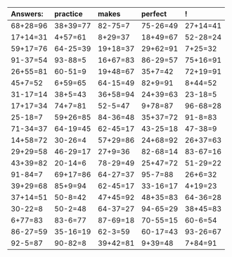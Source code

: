| Answers: | practice | makes | perfect | ! |
| :--- | :--- | :--- | :--- | :--- |
| 68+28=96 | 38+39=77 | 82-75=7 | 75-26=49 | 27+14=41 | 
| 17+14=31 | 4+57=61 | 8+29=37 | 18+49=67 | 52-28=24 | 
| 59+17=76 | 64-25=39 | 19+18=37 | 29+62=91 | 7+25=32 | 
| 91-37=54 | 93-88=5 | 16+67=83 | 86-29=57 | 75+16=91 | 
| 26+55=81 | 60-51=9 | 19+48=67 | 35+7=42 | 72+19=91 | 
| 45+7=52 | 6+59=65 | 64-15=49 | 82+9=91 | 8+44=52 | 
| 31-17=14 | 38+5=43 | 36+58=94 | 24+39=63 | 23-18=5 | 
| 17+17=34 | 74+7=81 | 52-5=47 | 9+78=87 | 96-68=28 | 
| 25-18=7 | 59+26=85 | 84-36=48 | 35+37=72 | 91-8=83 | 
| 71-34=37 | 64-19=45 | 62-45=17 | 43-25=18 | 47-38=9 | 
| 14+58=72 | 30-26=4 | 57+29=86 | 24+68=92 | 26+37=63 | 
| 29+29=58 | 46-29=17 | 27+9=36 | 82-68=14 | 83-67=16 | 
| 43+39=82 | 20-14=6 | 78-29=49 | 25+47=72 | 51-29=22 | 
| 91-84=7 | 69+17=86 | 64-27=37 | 95-7=88 | 26+6=32 | 
| 39+29=68 | 85+9=94 | 62-45=17 | 33-16=17 | 4+19=23 | 
| 37+14=51 | 50-8=42 | 47+45=92 | 48+35=83 | 64-36=28 | 
| 30-22=8 | 50-2=48 | 64-37=27 | 94-65=29 | 38+45=83 | 
| 6+77=83 | 83-6=77 | 87-69=18 | 70-55=15 | 60-6=54 | 
| 86-27=59 | 35-16=19 | 62-3=59 | 60-17=43 | 93-26=67 | 
| 92-5=87 | 90-82=8 | 39+42=81 | 9+39=48 | 7+84=91 | 
